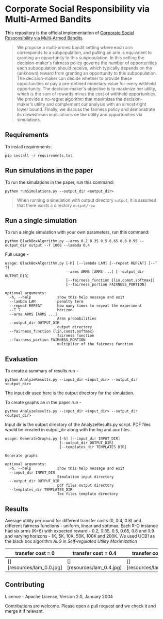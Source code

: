 
# Corporate Social Responsibility via Multi-Armed Bandits

This repository is the official implementation of [Corporate Social Responsibility via Multi-Armed Bandits](https://github.com/tomron/CSRviaMAB/blob/master/CSRviaMAB.pdf). 

>We propose a multi-armed bandit setting where each arm corresponds to a subpopulation, and pulling an arm is equivalent to granting an opportunity to this subpopulation. In this setting the decision-maker's fairness policy governs the number of opportunities each subpopulation should receive, which typically depends on the (unknown) reward from granting an opportunity to this subpopulation. The decision-maker can decide whether to provide these opportunities or pay a pre-defined monetary value for every withheld opportunity. The decision-maker's objective is to maximize her utility, which is the sum of rewards minus the cost of withheld opportunities. We provide a no-regret algorithm that maximizes the decision-maker's utility and complement our analysis with an almost-tight lower bound. Finally, we discuss the fairness policy and demonstrate its downstream implications on the utility and opportunities via simulations.

## Requirements

To install requirements:

```setup
pip install -r requirements.txt
```

## Run simulations in the paper

To run the simulations in the paper, run this command:

```simulations
python runSimulations.py --output_dir <output_dir>
```

> When running a simulation with output directory `output`, it is assumed that there exists a directory `output/raw`


## Run a single simulation

To run a single simulation with your own parameters, run this command:

```single simulation
python BlackBoxAlgorithm.py --arms 0.2 0.35 0.5 0.65 0.8 0.95 --output_dir output --T 1000 --lambda 0.4
```

Full usage - 
```
usage: BlackBoxAlgorithm.py [-h] [--lambda LAM] [--repeat REPEAT] [--T T]
                            --arms ARMS [ARMS ...] [--output_dir OUTPUT_DIR]
                            [--fairness_function {lin,const,softmax}]
                            [--fairness_portion FAIRNESS_PORTION]

optional arguments:
  -h, --help            show this help message and exit
  --lambda LAM          penalty term
  --repeat REPEAT       how many times to repeat the experiment
  --T T                 horizon
  --arms ARMS [ARMS ...]
                        Arms probabilities
  --output_dir OUTPUT_DIR
                        output directory
  --fairness_function {lin,const,softmax}
                        fairness function
  --fairness_portion FAIRNESS_PORTION
                        multiplier of the fairness function
```

## Evaluation

To create a summary of results run -

```analyze
python AnalyzeResults.py --input_dir <input_dir> --output_dir <output_dir>
```

The input dir used here is the output directory for the simulation.

To create graphs an in the paper run -
```graph
python AnalyzeResults.py --input_dir <input_dir> --output_dir <output_dir>
```

Input dir is the output directory of the AnalyzeResults.py script.
PDF files would be created in output_dir along with the log and aux files.

```
usage: GenerateGraphs.py [-h] [--input_dir INPUT_DIR]
                         [--output_dir OUTPUT_DIR]
                         [--templates_dir TEMPLATES_DIR]

Generate graphs

optional arguments:
  -h, --help            show this help message and exit
  --input_dir INPUT_DIR
                        Simulation input directory
  --output_dir OUTPUT_DIR
                        pdf files output directory
  --templates_dir TEMPLATES_DIR
                        Tex files template directory
```


## Results

Average utility per round for different transfer costs (0, 0.4, 0.8) and different fairness functions - uniform, linear and softmax.
Each R-O instance had six arms (K=6) with expected reward - 0.2, 0.35, 0.5, 0.65, 0.8 and 0.9 and varying horizons - 1K, 5K, 10K, 50K, 100K and 200K. We used UCB1 as the black box algorithm _ALG_ in  _Self-regulated Utility Maximization_



| transfer cost = 0         | transfer cost = 0.4  | transfer cost = 0.8 |
| ------------------ |---------------- | -------------- |
| [][resources/lam_0.0.jpg]   |     [][resources/lam_0.4.jpg]         |     [][resources/lam_0.8.jpg]       |




## Contributing

Licence - Apache License, Version 2.0, January 2004

Contributions are welcome. Please open a pull request and we check it and merge it if relevant.
